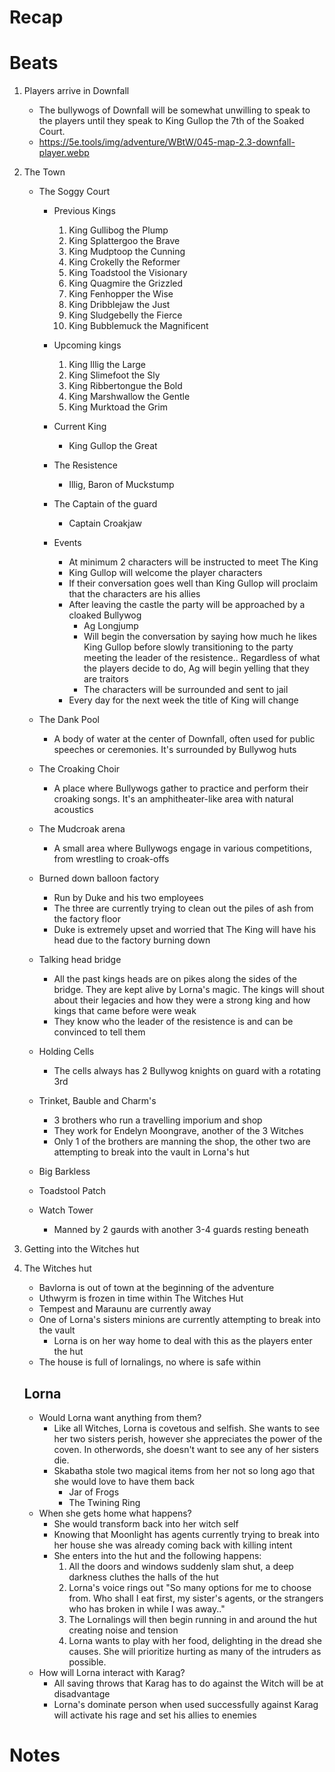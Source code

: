 # Recap

# Beats
1. Players arrive in Downfall
    - The bullywogs of Downfall will be somewhat unwilling to speak to the players until they speak to King Gullop the 7th of the Soaked Court.
    - https://5e.tools/img/adventure/WBtW/045-map-2.3-downfall-player.webp

2. The Town
    - The Soggy Court
        - Previous Kings
            1. King Gullibog the Plump
            2. King Splattergoo the Brave
            3. King Mudptoop the Cunning
            4. King Crokelly the Reformer
            5. King Toadstool the Visionary
            6. King Quagmire the Grizzled
            7. King Fenhopper the Wise
            8. King Dribblejaw the Just
            9. King Sludgebelly the Fierce
            10. King Bubblemuck the Magnificent

        - Upcoming kings
            1. King Illig the Large
            2. King Slimefoot the Sly
            3. King Ribbertongue the Bold
            4. King Marshwallow the Gentle
            5. King Murktoad the Grim
        
        - Current King
            - King Gullop the Great
        
        - The Resistence
            - Illig, Baron of Muckstump
        
        - The Captain of the guard
            - Captain Croakjaw
    
        - Events
            - At minimum 2 characters will be instructed to meet The King
            - King Gullop will welcome the player characters
            - If their conversation goes well than King Gullop will proclaim that the characters are his allies
            - After leaving the castle the party will be approached by a cloaked Bullywog
                - Ag Longjump
                - Will begin the conversation by saying how much he likes King Gullop before slowly transitioning to the party meeting the leader of the resistence.. Regardless of what the players decide to do, Ag will begin yelling that they are traitors
                - The characters will be surrounded and sent to jail
            - Every day for the next week the title of King will change

    - The Dank Pool
        - A body of water at the center of Downfall, often used for public speeches or ceremonies. It's surrounded by Bullywog huts
    
    - The Croaking Choir
        - A place where Bullywogs gather to practice and perform their croaking songs. It's an amphitheater-like area with natural acoustics
    
    - The Mudcroak arena
        - A small area where Bullywogs engage in various competitions, from wrestling to croak-offs

    - Burned down balloon factory
        - Run by Duke and his two employees
        - The three are currently trying to clean out the piles of ash from the factory floor
        - Duke is extremely upset and worried that The King will have his head due to the factory burning down
    
    - Talking head bridge
        - All the past kings heads are on pikes along the sides of the bridge. They are kept alive by Lorna's magic. The kings will shout about their legacies and how they were a strong king and how kings that came before were weak
        - They know who the leader of the resistence is and can be convinced to tell them

    - Holding Cells
        - The cells always has 2 Bullywog knights on guard with a rotating 3rd
    
    - Trinket, Bauble and Charm's
        - 3 brothers who run a travelling imporium and shop
        - They work for Endelyn Moongrave, another of the 3 Witches
        - Only 1 of the brothers are manning the shop, the other two are attempting to break into the vault in Lorna's hut

    - Big Barkless
    
    - Toadstool Patch

    - Watch Tower
        - Manned by 2 gaurds with another 3-4 guards resting beneath

3. Getting into the Witches hut
4. The Witches hut
    - Bavlorna is out of town at the beginning of the adventure
    - Uthwyrm is frozen in time within The Witches Hut
    - Tempest and Maraunu are currently away
    - One of Lorna's sisters minions are currently attempting to break into the vault
        - Lorna is on her way home to deal with this as the players enter the hut
    - The house is full of lornalings, no where is safe within

    ## Lorna
    - Would Lorna want anything from them?
        - Like all Witches, Lorna is covetous and selfish. She wants to see her two sisters perish, however she appreciates the power of the coven. In otherwords, she doesn't want to see any of her sisters die.
        - Skabatha stole two magical items from her not so long ago that she would love to have them back   
            - Jar of Frogs
            - The Twining Ring
    - When she gets home what happens?
        - She would transform back into her witch self
        - Knowing that Moonlight has agents currently trying to break into her house she was already coming back with killing intent
        - She enters into the hut and the following happens:
            1. All the doors and windows suddenly slam shut, a deep darkness cluthes the halls of the hut
            2. Lorna's voice rings out "So many options for me to choose from. Who shall I eat first, my sister's agents, or the strangers who has broken in while I was away.." 
            3. The Lornalings will then begin running in and around the hut creating noise and tension
            4. Lorna wants to play with her food, delighting in the dread she causes. She will prioritize hurting as many of the intruders as possible.
    - How will Lorna interact with Karag?
        - All saving throws that Karag has to do against the Witch will be at disadvantage
        - Lorna's dominate person when used successfully against Karag will activate his rage and set his allies to enemies




# Notes


